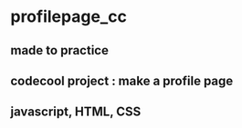 # profilepage_cc

## made to practice

## codecool project : make a profile page

## javascript, HTML, CSS